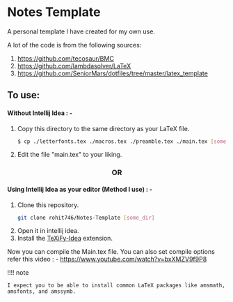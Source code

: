 # Notes Template

A personal template I have created for my own use.

A lot of the code is from the following sources:
1. https://github.com/tecosaur/BMC
2. https://github.com/lambdasolver/LaTeX
3. https://github.com/SeniorMars/dotfiles/tree/master/latex_template


## To use:
#### Without Intellij Idea : -
1. Copy this directory to the same directory as your LaTeX file.

   ```bash
   $ cp ./letterfonts.tex ./macros.tex ./preamble.tex ./main.tex [some_dir]
   ```

2. Edit the file "main.tex" to your liking.

<h3 style="text-align: center;">OR</h3>

#### Using Intellij Idea as your editor (Method I use) : -
1. Clone this repository.
   ```bash
   git clone rohit746/Notes-Template [some_dir]
   ```
2. Open it in intellij idea.
3. Install the [TeXiFy-Idea](https://github.com/Hannah-Sten/TeXiFy-IDEA) extension.

Now you can compile the Main.tex file.
You can also set compile options refer this video : -
https://www.youtube.com/watch?v=bxXMZV9f9P8


!!!! note

    I expect you to be able to install common LaTeX packages like amsmath, amsfonts, and amssymb.

